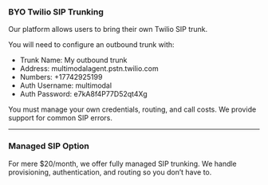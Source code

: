 ### BYO Twilio SIP Trunking

Our platform allows users to bring their own Twilio SIP trunk.

You will need to configure an outbound trunk with:

- Trunk Name: My outbound trunk
- Address: multimodalagent.pstn.twilio.com
- Numbers: +17742925199
- Auth Username: multimodal
- Auth Password: e7kA8f4P77D52qt4Xg

You must manage your own credentials, routing, and call costs. We provide support for common SIP errors.

---

### Managed SIP Option

For mere $20/month, we offer fully managed SIP trunking. We handle provisioning, authentication, and routing so you don’t have to.